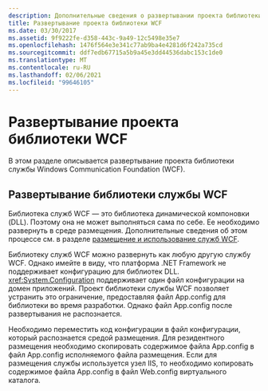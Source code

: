 ```yaml
---
description: Дополнительные сведения о развертывании проекта библиотеки WCF
title: Развертывание проекта библиотеки WCF
ms.date: 03/30/2017
ms.assetid: 9f9222fe-d358-443c-9a49-12c5498e35e7
ms.openlocfilehash: 1476f564e3e341c77ab9ba4e4281d6f242a735cd
ms.sourcegitcommit: ddf7edb67715a5b9a45e3dd44536dabc153c1de0
ms.translationtype: MT
ms.contentlocale: ru-RU
ms.lasthandoff: 02/06/2021
ms.locfileid: "99646105"
---
```

# <a name="deploying-a-wcf-library-project"></a>Развертывание проекта библиотеки WCF

В этом разделе описывается развертывание проекта библиотеки службы Windows Communication Foundation (WCF).  
  
## <a name="deploying-a-wcf-service-library"></a>Развертывание библиотеки службы WCF  

 Библиотека служб WCF — это библиотека динамической компоновки (DLL). Поэтому она не может выполняться сама по себе. Ее необходимо развернуть в среде размещения. Дополнительные сведения об этом процессе см. в разделе [размещение и использование служб WCF](/previous-versions/dotnet/articles/bb332338(v=msdn.10)).  
  
 Библиотеку служб WCF можно развернуть как любую другую службу WCF. Однако имейте в виду, что платформа .NET Framework не поддерживает конфигурацию для библиотек DLL. <xref:System.Configuration> поддерживает один файл конфигурации на домен приложений. Проект библиотеки службы WCF позволяет устранить это ограничение, предоставляя файл App.config для библиотеки во время разработки. Однако файл App.config после развертывания не распознается.  
  
 Необходимо переместить код конфигурации в файл конфигурации, который распознается средой размещения. Для резидентного размещения необходимо скопировать содержимое файла App.config в файл App.config исполняемого файла размещения. Если для размещения службы используется узел IIS, то необходимо копировать содержимое файла App.config в файл Web.config виртуального каталога.
